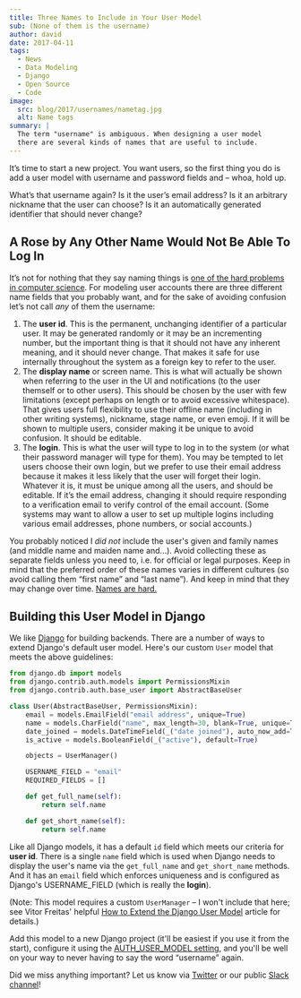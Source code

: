 ```yaml
---
title: Three Names to Include in Your User Model
sub: (None of them is the username)
author: david
date: 2017-04-11
tags:
  - News
  - Data Modeling
  - Django
  - Open Source
  - Code
image:
  src: blog/2017/usernames/nametag.jpg
  alt: Name tags
summary: |
  The term "username" is ambiguous. When designing a user model
  there are several kinds of names that are useful to include.
---
```


It’s time to start a new project. You want users, so the first thing you
do is add a user model with username and password fields and – whoa,
hold up.

What’s that username again? Is it the user’s email address? Is it an
arbitrary nickname that the user can choose? Is it an automatically
generated identifier that should never change?

## A Rose by Any Other Name Would Not Be Able To Log In

It’s not for nothing that they say naming things is [one of the hard
problems in computer science]. For modeling user accounts there are
three different name fields that you probably want, and for the sake of
avoiding confusion let’s not call *any* of them the username:

1.  The **user id**. This is the permanent, unchanging identifier of a
    particular user. It may be generated randomly or it may be an
    incrementing number, but the important thing is that it should not
    have any inherent meaning, and it should never change. That makes it
    safe for use internally throughout the system as a foreign key to
    refer to the user.
2.  The **display name** or screen name. This is what will actually be
    shown when referring to the user in the UI and notifications (to the
    user themself or to other users). This should be chosen by the user
    with few limitations (except perhaps on length or to avoid excessive
    whitespace). That gives users full flexibility to use their offline
    name (including in other writing systems), nickname, stage name, or
    even emoji. If it will be shown to multiple users, consider making
    it be unique to avoid confusion. It should be editable.
3.  The **login**. This is what the user will type to log in to the
    system (or what their password manager will type for them). You may
    be tempted to let users choose their own login, but we prefer to use
    their email address because it makes it less likely that the user
    will forget their login. Whatever it is, it must be unique among all
    the users, and should be editable. If it’s the email address,
    changing it should require responding to a verification email to
    verify control of the email account. (Some systems may want to allow
    a user to set up multiple logins including various email addresses,
    phone numbers, or social accounts.)

You probably noticed I *did not* include the user's given and family
names (and middle name and maiden name and...). Avoid collecting these as
separate fields unless you need to, i.e. for official or legal purposes.
Keep in mind that the preferred order of these names varies in different
cultures (so avoid calling them “first name” and “last name”). And keep
in mind that they may change over time. [Names are hard.]

[one of the hard problems in computer science]: https://martinfowler.com/bliki/TwoHardThings.html
[Names are hard.]: http://www.kalzumeus.com/2010/06/17/falsehoods-programmers-believe-about-names/

## Building this User Model in Django

We like [Django] for building backends. There are a number of ways to
extend Django's default user model. Here's our custom `User` model that
meets the above guidelines:

```python
from django.db import models
from django.contrib.auth.models import PermissionsMixin
from django.contrib.auth.base_user import AbstractBaseUser

class User(AbstractBaseUser, PermissionsMixin):
    email = models.EmailField("email address", unique=True)
    name = models.CharField("name", max_length=30, blank=True, unique=True)
    date_joined = models.DateTimeField(_("date joined"), auto_now_add=True)
    is_active = models.BooleanField(_("active"), default=True)

    objects = UserManager()

    USERNAME_FIELD = "email"
    REQUIRED_FIELDS = []

    def get_full_name(self):
        return self.name

    def get_short_name(self):
        return self.name
```

Like all Django models, it has a default `id` field which meets our
criteria for **user id**. There is a single `name` field which is used
when Django needs to display the user's name via the `get_full_name` and
`get_short_name` methods. And it has an `email` field which enforces
uniqueness and is configured as Django's USERNAME\_FIELD (which is
really the **login**).

(Note: This model requires a custom `UserManager` – I won't include that
here; see Vitor Freitas' helpful [How to Extend the Django User Model]
article for details.)

Add this model to a new Django project (it'll be easiest if you use it
from the start), configure it using the [AUTH\_USER\_MODEL setting], and
you'll be well on your way to never having to say the word “username”
again.

Did we miss anything important? Let us know via [Twitter] or our public
[Slack channel]!

[Django]: https://www.djangoproject.com/
[How to Extend the Django User Model]: https://simpleisbetterthancomplex.com/tutorial/2016/07/22/how-to-extend-django-user-model.html
[AUTH\_USER\_MODEL setting]: https://docs.djangoproject.com/en/1.10/ref/settings/#std:setting-AUTH_USER_MODEL
[Twitter]: https://twitter.com/oddbird
[Slack channel]: http://friends.oddbird.net/
